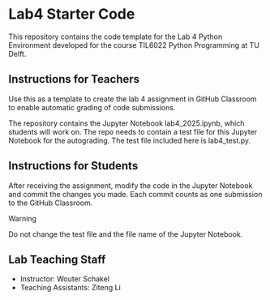 # Lab4 Starter Code
This repository contains the code template for the Lab 4 Python Environment developed for the course TIL6022 Python Programming at TU Delft. 

## Instructions for Teachers

Use this as a template to create the lab 4 assignment in GitHub Classroom to enable automatic grading of code submissions. 

The repository contains the Jupyter Notebook lab4_2025.ipynb, which students will work on. The repo needs to contain a test file for this Jupyter Notebook for the autograding. 
The test file included here is lab4_test.py. 

## Instructions for Students

After receiving the assignment, modify the code in the Jupyter Notebook and commit the changes you made. Each commit counts as one submission to the GitHub Classroom. 

> [!WARNING]
> Do not change the test file and the file name of the Jupyter Notebook. 


## Lab Teaching Staff
* Instructor: Wouter Schakel
* Teaching Assistants: Ziteng Li
